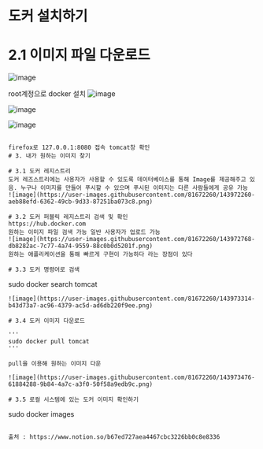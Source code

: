 # 도커 설치하기

# 2.1 이미지 파일 다운로드
![image](https://user-images.githubusercontent.com/81672260/143968666-0d192eeb-5a16-4e7d-8d96-72c2f9d11897.png)

root계정으로 docker 설치
![image](https://user-images.githubusercontent.com/81672260/143969767-6b6e6feb-65c7-4cb9-8a74-18204c7c1322.png)

![image](https://user-images.githubusercontent.com/81672260/143971142-4b983920-9dea-42a3-8902-02d1b81dd04c.png)

![image](https://user-images.githubusercontent.com/81672260/143971549-18d6b7ee-4e99-491a-9a3f-4a92ad91b10a.png)

```

firefox로 127.0.0.1:8080 접속 tomcat창 확인
# 3. 내가 원하는 이미지 찾기

# 3.1 도커 레지스트리
도커 레즈스트리에는 사용자가 사용할 수 있도록 데이터베이스를 통해 Image를 제공해주고 있음. 누구나 이미지를 만들어 푸시할 수 있으며 푸시된 이미지는 다른 사람들에게 공유 가능
![image](https://user-images.githubusercontent.com/81672260/143972260-aeb88efd-6362-49cb-9d33-87251ba073c8.png)

# 3.2 도커 퍼블릭 레지스트리 검색 및 확인
https://hub.docker.com
원하는 이미지 파일 검색 가능 일반 사용자가 업로드 가능
![image](https://user-images.githubusercontent.com/81672260/143972768-db8282ac-7c77-4a74-9559-88c0b0d5201f.png)
원하는 애플리케이션을 통해 빠르게 구현이 가능하다 라는 장점이 있다

# 3.3 도커 명령어로 검색

```
sudo docker search tomcat
```
![image](https://user-images.githubusercontent.com/81672260/143973314-b43d73a7-ac96-4379-ac5d-ad6db220f9ee.png)

# 3.4 도커 이미지 다운로드

'''
sudo docker pull tomcat
'''

pull을 이용해 원하는 이미지 다운

![image](https://user-images.githubusercontent.com/81672260/143973476-61884288-9b84-4a7c-a3f0-50f58a9edb9c.png)

# 3.5 로컬 시스템에 있는 도커 이미지 확인하기

```
sudo docker images
```

출처 : https://www.notion.so/b67ed727aea4467cbc3226bb0c8e8336
